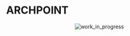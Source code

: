 # ARCHPOINT

<p align="center">
  <img src="https://i.giphy.com/TLeLKUdIc1tvAxb7ab.webp" alt="work_in_progress" />
</p>

